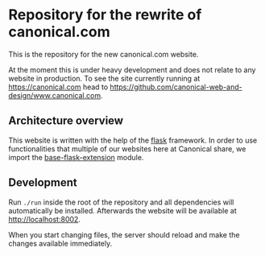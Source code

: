 # Repository for the rewrite of canonical.com

This is the repository for the new canonical.com website.

At the moment this is under heavy development and does not relate to any website in production.
To see the site currently running at <https://canonical.com> head to <https://github.com/canonical-web-and-design/www.canonical.com>.

## Architecture overview

This website is written with the help of the [flask](http://flask.pocoo.org/) framework. In order to use functionalities that multiple of our websites here at Canonical share, we import the [base-flask-extension](https://github.com/canonical-web-and-design/canonicalwebteam.flask-base) module.


## Development

Run `./run` inside the root of the repository and all dependencies will automatically be installed. Afterwards the website will be available at <http://localhost:8002>.

When you start changing files, the server should reload and make the changes available immediately.
